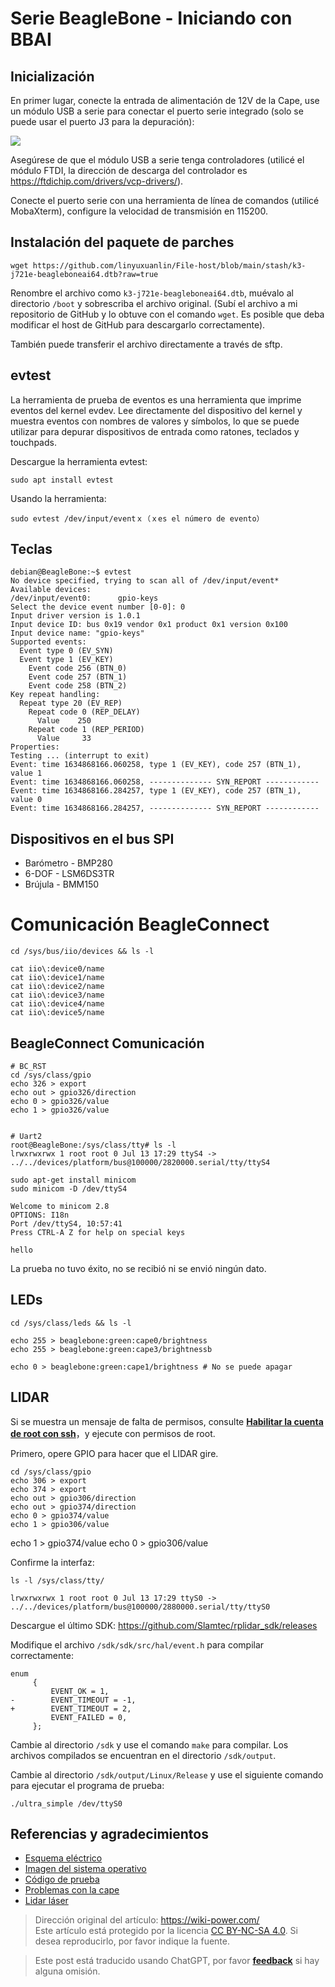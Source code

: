 # Serie BeagleBone - Iniciando con BBAI

## Inicialización

En primer lugar, conecte la entrada de alimentación de 12V de la Cape, use un módulo USB a serie para conectar el puerto serie integrado (solo se puede usar el puerto J3 para la depuración):

![](https://wiki-media-1253965369.cos.ap-guangzhou.myqcloud.com/img/20211027164010.png)

Asegúrese de que el módulo USB a serie tenga controladores (utilicé el módulo FTDI, la dirección de descarga del controlador es <https://ftdichip.com/drivers/vcp-drivers/>).

Conecte el puerto serie con una herramienta de línea de comandos (utilicé MobaXterm), configure la velocidad de transmisión en 115200.

## Instalación del paquete de parches

```shell
wget https://github.com/linyuxuanlin/File-host/blob/main/stash/k3-j721e-beagleboneai64.dtb?raw=true
```

Renombre el archivo como `k3-j721e-beagleboneai64.dtb`, muévalo al directorio `/boot` y sobrescriba el archivo original. (Subí el archivo a mi repositorio de GitHub y lo obtuve con el comando `wget`. Es posible que deba modificar el host de GitHub para descargarlo correctamente).

También puede transferir el archivo directamente a través de sftp.

## evtest

La herramienta de prueba de eventos es una herramienta que imprime eventos del kernel evdev. Lee directamente del dispositivo del kernel y muestra eventos con nombres de valores y símbolos, lo que se puede utilizar para depurar dispositivos de entrada como ratones, teclados y touchpads.

Descargue la herramienta evtest:

```shell
sudo apt install evtest
```

Usando la herramienta:

```shell
sudo evtest /dev/input/eventｘ（ｘes el número de evento）
```

## Teclas

```shell
debian@BeagleBone:~$ evtest
No device specified, trying to scan all of /dev/input/event*
Available devices:
/dev/input/event0:      gpio-keys
Select the device event number [0-0]: 0
Input driver version is 1.0.1
Input device ID: bus 0x19 vendor 0x1 product 0x1 version 0x100
Input device name: "gpio-keys"
Supported events:
  Event type 0 (EV_SYN)
  Event type 1 (EV_KEY)
    Event code 256 (BTN_0)
    Event code 257 (BTN_1)
    Event code 258 (BTN_2)
Key repeat handling:
  Repeat type 20 (EV_REP)
    Repeat code 0 (REP_DELAY)
      Value    250
    Repeat code 1 (REP_PERIOD)
      Value     33
Properties:
Testing ... (interrupt to exit)
Event: time 1634868166.060258, type 1 (EV_KEY), code 257 (BTN_1), value 1
Event: time 1634868166.060258, -------------- SYN_REPORT ------------
Event: time 1634868166.284257, type 1 (EV_KEY), code 257 (BTN_1), value 0
Event: time 1634868166.284257, -------------- SYN_REPORT ------------
```

## Dispositivos en el bus SPI

- Barómetro - BMP280
- 6-DOF - LSM6DS3TR
- Brújula - BMM150

# Comunicación BeagleConnect

```shell
cd /sys/bus/iio/devices && ls -l

cat iio\:device0/name
cat iio\:device1/name
cat iio\:device2/name
cat iio\:device3/name
cat iio\:device4/name
cat iio\:device5/name
```

## BeagleConnect Comunicación

```shell
# BC_RST
cd /sys/class/gpio
echo 326 > export
echo out > gpio326/direction
echo 0 > gpio326/value
echo 1 > gpio326/value


# Uart2
root@BeagleBone:/sys/class/tty# ls -l
lrwxrwxrwx 1 root root 0 Jul 13 17:29 ttyS4 -> ../../devices/platform/bus@100000/2820000.serial/tty/ttyS4

sudo apt-get install minicom
sudo minicom -D /dev/ttyS4

Welcome to minicom 2.8
OPTIONS: I18n
Port /dev/ttyS4, 10:57:41
Press CTRL-A Z for help on special keys

hello
```

La prueba no tuvo éxito, no se recibió ni se envió ningún dato.

## LEDs

```shell
cd /sys/class/leds && ls -l

echo 255 > beaglebone:green:cape0/brightness
echo 255 > beaglebone:green:cape3/brightnessb

echo 0 > beaglebone:green:cape1/brightness # No se puede apagar
```

## LIDAR

Si se muestra un mensaje de falta de permisos, consulte [**Habilitar la cuenta de root con ssh**](https://wiki-power.com/es/BeagleBone%E7%B3%BB%E5%88%97-%E5%9F%BA%E6%9C%AC%E5%8F%82%E6%95%B0%E4%B8%8E%E7%8E%AF%E5%A2%83%E9%85%8D%E7%BD%AE#%E5%90%AF%E7%94%A8-ssh-%E7%9A%84-root-%E5%B8%90%E6%88%B7)，y ejecute con permisos de root.

Primero, opere GPIO para hacer que el LIDAR gire.

```shell
cd /sys/class/gpio
echo 306 > export
echo 374 > export
echo out > gpio306/direction
echo out > gpio374/direction
echo 0 > gpio374/value
echo 1 > gpio306/value
```

echo 1 > gpio374/value
echo 0 > gpio306/value

Confirme la interfaz:

```shell
ls -l /sys/class/tty/

lrwxrwxrwx 1 root root 0 Jul 13 17:29 ttyS0 -> ../../devices/platform/bus@100000/2880000.serial/tty/ttyS0
```

Descargue el último SDK: <https://github.com/Slamtec/rplidar_sdk/releases>

Modifique el archivo `/sdk/sdk/src/hal/event.h` para compilar correctamente:

```shell
enum
     {
         EVENT_OK = 1,
-        EVENT_TIMEOUT = -1,
+        EVENT_TIMEOUT = 2,
         EVENT_FAILED = 0,
     };
```

Cambie al directorio `/sdk` y use el comando `make` para compilar. Los archivos compilados se encuentran en el directorio `/sdk/output`.

Cambie al directorio `/sdk/output/Linux/Release` y use el siguiente comando para ejecutar el programa de prueba:

```shell
./ultra_simple /dev/ttyS0
```

## Referencias y agradecimientos

- [Esquema eléctrico](file:///C:/Users/Power/Projects/Internship_at_Seeed/Projects/Robotics_Cape_Rev2/Reference/BeagleBone%20AI%20TDA4VM_SCH_V1.0_210805.pdf)
- [Imagen del sistema operativo](https://rcn-ee.net/rootfs/debian-arm64/)
- [Código de prueba](https://gitee.com/gary87m/notes_seeed/blob/master/BBAI_Robotics%20Cape.md)
- [Problemas con la cape](https://docs.qq.com/sheet/DU1BBZnNORlJhRG5w)
- [Lidar láser](https://github.com/Slamtec/rplidar_sdk)

> Dirección original del artículo: <https://wiki-power.com/>  
> Este artículo está protegido por la licencia [CC BY-NC-SA 4.0](https://creativecommons.org/licenses/by/4.0/deed.zh). Si desea reproducirlo, por favor indique la fuente.

> Este post está traducido usando ChatGPT, por favor [**feedback**](https://github.com/linyuxuanlin/Wiki_MkDocs/issues/new) si hay alguna omisión.